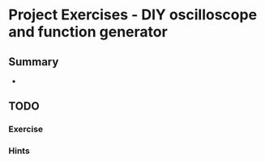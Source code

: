 # Project Exercises - DIY oscilloscope and function generator

## Summary
  - []()

## TODO
### Exercise
### Hints
